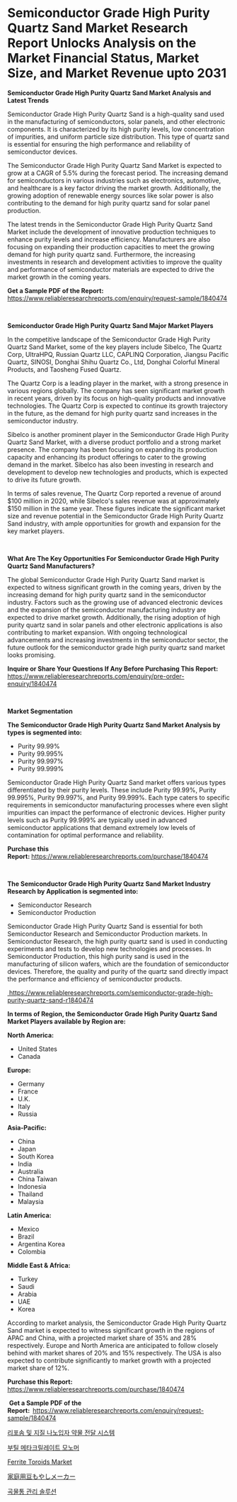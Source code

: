 <p><h1>Semiconductor Grade High Purity Quartz Sand Market Research Report Unlocks Analysis on the Market Financial Status, Market Size, and Market Revenue upto 2031</h1></p><p><strong>Semiconductor Grade High Purity Quartz Sand Market Analysis and Latest Trends</strong></p>
<p><p>Semiconductor Grade High Purity Quartz Sand is a high-quality sand used in the manufacturing of semiconductors, solar panels, and other electronic components. It is characterized by its high purity levels, low concentration of impurities, and uniform particle size distribution. This type of quartz sand is essential for ensuring the high performance and reliability of semiconductor devices.</p><p>The Semiconductor Grade High Purity Quartz Sand Market is expected to grow at a CAGR of 5.5% during the forecast period. The increasing demand for semiconductors in various industries such as electronics, automotive, and healthcare is a key factor driving the market growth. Additionally, the growing adoption of renewable energy sources like solar power is also contributing to the demand for high purity quartz sand for solar panel production.</p><p>The latest trends in the Semiconductor Grade High Purity Quartz Sand Market include the development of innovative production techniques to enhance purity levels and increase efficiency. Manufacturers are also focusing on expanding their production capacities to meet the growing demand for high purity quartz sand. Furthermore, the increasing investments in research and development activities to improve the quality and performance of semiconductor materials are expected to drive the market growth in the coming years.</p></p>
<p><strong>Get a Sample PDF of the Report:&nbsp;</strong> <a href="https://www.reliableresearchreports.com/enquiry/request-sample/1840474">https://www.reliableresearchreports.com/enquiry/request-sample/1840474</a></p>
<p>&nbsp;</p>
<p><strong>Semiconductor Grade High Purity Quartz Sand Major Market Players</strong></p>
<p><p>In the competitive landscape of the Semiconductor Grade High Purity Quartz Sand Market, some of the key players include Sibelco, The Quartz Corp, UltraHPQ, Russian Quartz LLC, CAPLINQ Corporation, Jiangsu Pacific Quartz, SINOSI, Donghai Shihu Quartz Co., Ltd, Donghai Colorful Mineral Products, and Taosheng Fused Quartz.</p><p>The Quartz Corp is a leading player in the market, with a strong presence in various regions globally. The company has seen significant market growth in recent years, driven by its focus on high-quality products and innovative technologies. The Quartz Corp is expected to continue its growth trajectory in the future, as the demand for high purity quartz sand increases in the semiconductor industry.</p><p>Sibelco is another prominent player in the Semiconductor Grade High Purity Quartz Sand Market, with a diverse product portfolio and a strong market presence. The company has been focusing on expanding its production capacity and enhancing its product offerings to cater to the growing demand in the market. Sibelco has also been investing in research and development to develop new technologies and products, which is expected to drive its future growth.</p><p>In terms of sales revenue, The Quartz Corp reported a revenue of around $100 million in 2020, while Sibelco's sales revenue was at approximately $150 million in the same year. These figures indicate the significant market size and revenue potential in the Semiconductor Grade High Purity Quartz Sand industry, with ample opportunities for growth and expansion for the key market players.</p></p>
<p>&nbsp;</p>
<p><strong>What Are The Key Opportunities For Semiconductor Grade High Purity Quartz Sand Manufacturers?</strong></p>
<p><p>The global Semiconductor Grade High Purity Quartz Sand market is expected to witness significant growth in the coming years, driven by the increasing demand for high purity quartz sand in the semiconductor industry. Factors such as the growing use of advanced electronic devices and the expansion of the semiconductor manufacturing industry are expected to drive market growth. Additionally, the rising adoption of high purity quartz sand in solar panels and other electronic applications is also contributing to market expansion. With ongoing technological advancements and increasing investments in the semiconductor sector, the future outlook for the semiconductor grade high purity quartz sand market looks promising.</p></p>
<p><strong>Inquire or Share Your Questions If Any Before Purchasing This Report:</strong> <a href="https://www.reliableresearchreports.com/enquiry/pre-order-enquiry/1840474">https://www.reliableresearchreports.com/enquiry/pre-order-enquiry/1840474</a></p>
<p>&nbsp;</p>
<p><strong>Market Segmentation</strong></p>
<p><strong>The Semiconductor Grade High Purity Quartz Sand Market Analysis by types is segmented into:</strong></p>
<p><ul><li>Purity 99.99%</li><li>Purity 99.995%</li><li>Purity 99.997%</li><li>Purity 99.999%</li></ul></p>
<p><p>Semiconductor Grade High Purity Quartz Sand market offers various types differentiated by their purity levels. These include Purity 99.99%, Purity 99.995%, Purity 99.997%, and Purity 99.999%. Each type caters to specific requirements in semiconductor manufacturing processes where even slight impurities can impact the performance of electronic devices. Higher purity levels such as Purity 99.999% are typically used in advanced semiconductor applications that demand extremely low levels of contamination for optimal performance and reliability.</p></p>
<p><strong>Purchase this Report:&nbsp;</strong><a href="https://www.reliableresearchreports.com/purchase/1840474">https://www.reliableresearchreports.com/purchase/1840474</a></p>
<p>&nbsp;</p>
<p><strong>The Semiconductor Grade High Purity Quartz Sand Market Industry Research by Application is segmented into:</strong></p>
<p><ul><li>Semiconductor Research</li><li>Semiconductor Production</li></ul></p>
<p><p>Semiconductor Grade High Purity Quartz Sand is essential for both Semiconductor Research and Semiconductor Production markets. In Semiconductor Research, the high purity quartz sand is used in conducting experiments and tests to develop new technologies and processes. In Semiconductor Production, this high purity sand is used in the manufacturing of silicon wafers, which are the foundation of semiconductor devices. Therefore, the quality and purity of the quartz sand directly impact the performance and efficiency of semiconductor products.</p></p>
<p><a href="https://www.reliableresearchreports.com/semiconductor-grade-high-purity-quartz-sand-r1840474">&nbsp;https://www.reliableresearchreports.com/semiconductor-grade-high-purity-quartz-sand-r1840474</a></p>
<p><strong>In terms of Region, the Semiconductor Grade High Purity Quartz Sand Market Players available by Region are:</strong></p>
<p>
    <p> <strong> North America: </strong>
        <ul>
            <li>United States</li>
            <li>Canada</li>
        </ul>
        </p> 
    <p> <strong> Europe: </strong>
        <ul>
            <li>Germany</li>
            <li>France</li>
            <li>U.K.</li>
            <li>Italy</li>
            <li>Russia</li>
        </ul>
        </p> 
    <p> <strong> Asia-Pacific: </strong>
        <ul>
            <li>China</li>
            <li>Japan</li>
            <li>South Korea</li>
            <li>India</li>
            <li>Australia</li>
            <li>China Taiwan</li>
            <li>Indonesia</li>
            <li>Thailand</li>
            <li>Malaysia</li>
        </ul>
        </p> 
    <p> <strong> Latin America: </strong>
        <ul>
            <li>Mexico</li>
            <li>Brazil</li>
            <li>Argentina Korea</li>
            <li>Colombia</li>
        </ul>
        </p> 
    <p> <strong> Middle East & Africa: </strong>
        <ul>
            <li>Turkey</li>
            <li>Saudi</li>
            <li>Arabia</li>
            <li>UAE</li>
            <li>Korea</li>
        </ul>
    </p>
    </p>
<p><p>According to market analysis, the Semiconductor Grade High Purity Quartz Sand market is expected to witness significant growth in the regions of APAC and China, with a projected market share of 35% and 28% respectively. Europe and North America are anticipated to follow closely behind with market shares of 20% and 15% respectively. The USA is also expected to contribute significantly to market growth with a projected market share of 12%.</p></p>
<p><strong>Purchase this Report: </strong><a href="https://www.reliableresearchreports.com/purchase/1840474">https://www.reliableresearchreports.com/purchase/1840474</a></p>
<p>&nbsp;<strong>Get a Sample PDF of the Report:&nbsp;&nbsp;</strong><a href="https://www.reliableresearchreports.com/enquiry/request-sample/1840474">https://www.reliableresearchreports.com/enquiry/request-sample/1840474</a></p>
<p><strong></strong></p>
<p><p><a href="https://github.com/ZacharyScthmitt4465/Market-Research-Report-List-2/blob/main/6641980157975.md">리포솜 및 지질 나노입자 약물 전달 시스템</a></p><p><a href="https://medium.com/@candidarowe2022/2024%EB%85%84%EB%B6%80%ED%84%B0-2031%EB%85%84%EA%B9%8C%EC%A7%80-%EC%9D%98-cagr%EB%A1%9C-%EC%84%B1%EC%9E%A5%ED%95%98%EB%8A%94-%EB%B6%80%ED%8B%B8-%EB%A9%94%ED%83%80%ED%81%AC%EB%A6%B4%EB%A0%88%EC%9D%B4%ED%8A%B8-%EB%8B%A8%EB%9F%89%EC%B2%B4-%EC%8B%9C%EC%9E%A5-%EA%B7%9C%EB%AA%A8%EC%97%90-%EB%8C%80%ED%95%9C-%ED%86%B5%EC%B0%B0%EB%A0%A5-c7aa6bae1708">부틸 메타크릴레이트 모노머</a></p><p><a href="https://github.com/ikahanika44/Market-Research-Report-List-1/blob/main/ferrite-toroids-market.md">Ferrite Toroids Market</a></p><p><a href="https://medium.com/@kyaorris56456/%E6%AC%A1%E3%81%AE%E6%96%87%E7%AB%A0%E3%82%92%E6%97%A5%E6%9C%AC%E8%AA%9E%E3%81%AB%E7%BF%BB%E8%A8%B3%E3%81%97%E3%81%BE%E3%81%99-%E8%B1%86%E8%8B%97%E3%83%A1%E3%83%BC%E3%82%AB%E3%83%BC%E3%81%AE%E4%B8%96%E5%B8%AF%E7%94%A8%E5%B8%82%E5%A0%B4%E8%A6%8F%E6%A8%A1%E3%81%A8%E3%82%B7%E3%82%A7%E3%82%A2%E5%88%86%E6%9E%90-%E8%A3%BD%E5%93%81%E3%82%BF%E3%82%A4%E3%83%97%E5%88%A5-%E3%82%A2%E3%83%97%E3%83%AA%E3%82%B1%E3%83%BC%E3%82%B7%E3%83%A7%E3%83%B3%E5%88%A5-%E5%9C%B0%E5%9F%9F%E5%88%A5-%E4%BA%88%E6%B8%AC-2024%E5%B9%B4-2031%E5%B9%B4-3a9f298fe369">家庭用豆もやしメーカー</a></p><p><a href="https://github.com/lkwggful07722/Market-Research-Report-List-2/blob/main/8275054157974.md">곡물통 관리 솔루션</a></p></p>